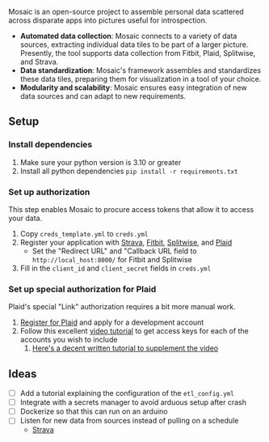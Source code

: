 Mosaic is an open-source project to assemble personal data scattered across disparate apps into pictures useful for introspection.

- **Automated data collection**: Mosaic connects to a variety of data sources, extracting individual data tiles to be part of a larger picture. Presently, the tool supports data collection from Fitbit, Plaid, Splitwise, and Strava.
- **Data standardization**: Mosaic's framework assembles and standardizes these data tiles, preparing them for visualization in a tool of your choice.
- **Modularity and scalability**: Mosaic ensures easy integration of new data sources and can adapt to new requirements.

## Setup

### Install dependencies

1. Make sure your python version is 3.10 or greater
1. Install all python dependencies `pip install -r requirements.txt`

### Set up authorization

This step enables Mosaic to procure access tokens that allow it to access your data.

1. Copy `creds_template.yml` to `creds.yml`
1. Register your application with [Strava](https://developers.strava.com/docs/getting-started/), [Fitbit](https://dev.fitbit.com/build/reference/web-api/developer-guide/getting-started/), [Splitwise](https://secure.splitwise.com/oauth_clients), and [Plaid](https://dashboard.plaid.com/overview)
    - Set the "Redirect URL" and "Callback URL field to `http://local_host:8000/` for Fitbit and Splitwise
1. Fill in the `client_id` and `client_secret` fields in `creds.yml`

### Set up special authorization for Plaid

Plaid's special "Link" authorization requires a bit more manual work.
1. [Register for Plaid](https://dashboard.plaid.com/signup) and apply for a development account
1. Follow this excellent [video tutorial](https://youtu.be/sGBvKDGgPjc) to get access keys for each of the accounts you wish to include
    1. [Here's a decent written tutorial to supplement the video](https://plaid.com/docs/transactions/quickstart/#run-the-quickstart-app)


## Ideas

- [ ] Add a tutorial explaining the configuration of the `etl_config.yml`
- [ ] Integrate with a secrets manager to avoid arduous setup after crash
- [ ] Dockerize so that this can run on an arduino
- [ ] Listen for new data from sources instead of pulling on a schedule
    - [Strava](https://developers.strava.com/docs/webhookexample/)
